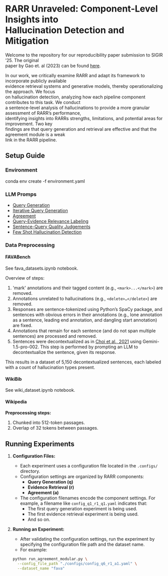 # RARR Unraveled: Component-Level Insights into <br> Hallucination Detection and Mitigation

Welcome to the repository for our reproducibility paper submission to SIGIR ’25.  The original <br> paper by Gao et. al (2023) can be found [here](https://arxiv.org/abs/2210.08726).   

In our work, we critically examine RARR and adapt its framework to incorporate publicly available <br>
evidence retrieval systems and generative models, thereby operationalizing the approach. We focus <br>
on hallucination detection, analyzing how each pipeline component contributes to this task. We conduct <br>
a sentence-level analysis of hallucinations to provide a more granular assessment of RARR’s performance,<br>
identifying insights into RARRs strengths, limitations, and potential areas for improvement. Two key <br>
findings are that query generation and retrieval are effective and that the agreement module is a weak <br>
link in the RARR pipeline.


## **Setup Guide**

### Environment
conda env create -f environment.yaml

### **LLM Promps**
  - [Query Generation](prompts/config_query-gen_Llama_mod.toml)
  - [Iterative Query Generation](prompts/config_query-gen-iterative_Llama_mod.toml)
  - [Agreement](prompts/config_agreement_Llama_mod.toml)
  - [Query-Evidence Relevance Labeling](notebooks/gemini_labelling.ipynb)
  - [Sentence-Query Quality Judgements](notebooks/gemini_labelling.ipynb)
  - [Few Shot Hallucination Detection](/prompts/config_zero-shot-1_Llama.toml)


### Data Preprocessing
#### FAVABench
See fava_datasets.ipynb notebook.

Overview of steps:
1. 'mark' annotations and their tagged content (e.g., `<mark>...</mark>`) are removed.
2. Annotations unrelated to hallucinations (e.g., `<delete>…</delete>`) are removed.
3. Responses are sentence-tokenized using Python’s SpaCy package, and sentences with obvious errors in their annotations (e.g., lone annotation as a sentence, leading end annotation, and dangling start annotation) are fixed.
4. Annotations that remain for each sentence (and do not span multiple sentences) are processed and removed.
5. Sentences were decontextualized as in [Choi et al., 2021](#) using Gemini-1.5-pro-002. This step is performed by prompting an LLM to decontextualize the sentence, given its response.

This results in a dataset of 5,150 decontextualized sentences, each labeled with a count of hallucination types present.

#### WikiBib
See wiki_dataset.ipynb notebook.
#### Wikipedia
**Preprocessing steps:**
1. Chunked into 512-token passages.
2. Overlap of 32 tokens between passages.
## Running Experiments

1. **Configuration Files:**
   - Each experiment uses a configuration file located in the `.configs/` directory.
   - Configuration settings are organized by RARR components:
     - **Query Generation (q)**
     - **Evidence Retrieval (r)**
     - **Agreement (a)**
   - The configuration filenames encode the component settings. For example, a filename like `config_q1_r1_q1.yaml` indicates that:
     - The first query generation experiment is being used.
     - The first evidence retrieval experiment is being used.
     - And so on.

2. **Running an Experiment:**
   - After validating the configuration settings, run the experiment by specifying the configuration file path and the dataset name.
   - For example:

   ```bash
   python run_agreement_modular.py \
     --config_file_path "./configs/config_q6_r1_a1.yaml" \
     --dataset_name "fava"
